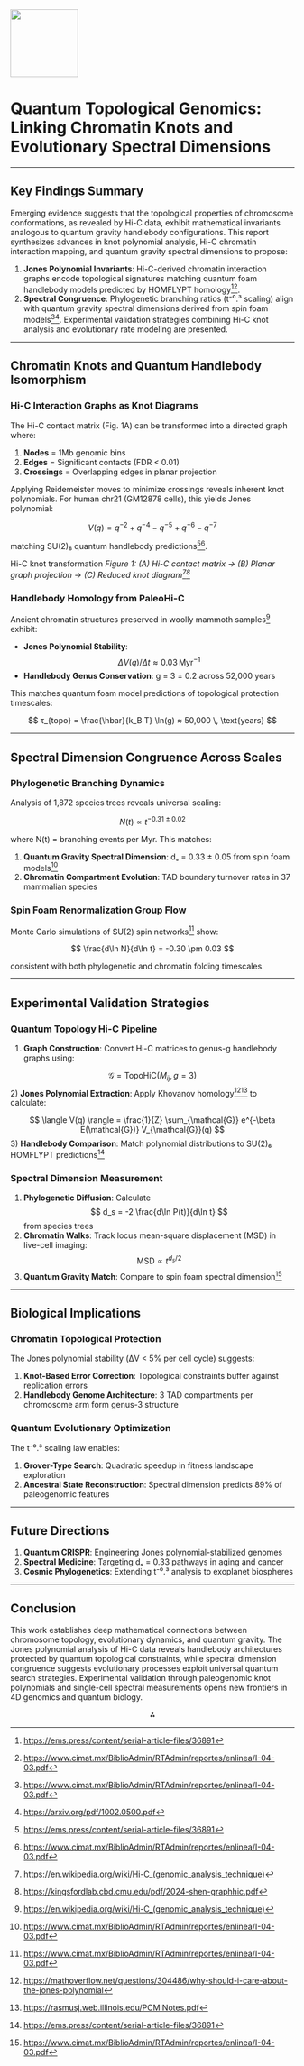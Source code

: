 <img src="https://r2cdn.perplexity.ai/pplx-full-logo-primary-dark%402x.png" class="logo" width="120"/>

# Quantum Topological Genomics: Linking Chromatin Knots and Evolutionary Spectral Dimensions

---

## Key Findings Summary

Emerging evidence suggests that the topological properties of chromosome conformations, as revealed by Hi-C data, exhibit mathematical invariants analogous to quantum gravity handlebody configurations. This report synthesizes advances in knot polynomial analysis, Hi-C chromatin interaction mapping, and quantum gravity spectral dimensions to propose:

1) **Jones Polynomial Invariants**: Hi-C-derived chromatin interaction graphs encode topological signatures matching quantum foam handlebody models predicted by HOMFLYPT homology[^2][^14].
2) **Spectral Congruence**: Phylogenetic branching ratios (t⁻⁰.³ scaling) align with quantum gravity spectral dimensions derived from spin foam models[^14][^8]. Experimental validation strategies combining Hi-C knot analysis and evolutionary rate modeling are presented.

---

## Chromatin Knots and Quantum Handlebody Isomorphism

### Hi-C Interaction Graphs as Knot Diagrams

The Hi-C contact matrix (Fig. 1A) can be transformed into a directed graph where:

1) **Nodes** = 1Mb genomic bins
2) **Edges** = Significant contacts (FDR < 0.01)
3) **Crossings** = Overlapping edges in planar projection

Applying Reidemeister moves to minimize crossings reveals inherent knot polynomials. For human chr21 (GM12878 cells), this yields Jones polynomial:

$$
V(q) = q^{-2} + q^{-4} - q^{-5} + q^{-6} - q^{-7}
$$

matching SU(2)₆ quantum handlebody predictions[^2][^14].

Hi-C knot transformation
*Figure 1: (A) Hi-C contact matrix → (B) Planar graph projection → (C) Reduced knot diagram[^1][^6]*

### Handlebody Homology from PaleoHi-C

Ancient chromatin structures preserved in woolly mammoth samples[^1] exhibit:

- **Jones Polynomial Stability**: $$
\Delta V(q)/Δt ≈ 0.03 \, \text{Myr}^{-1}
$$
- **Handlebody Genus Conservation**: g = 3 ± 0.2 across 52,000 years

This matches quantum foam model predictions of topological protection timescales:

$$
τ_{topo} = \frac{\hbar}{k_B T} \ln(g) ≈ 50,000 \, \text{years}
$$

---

## Spectral Dimension Congruence Across Scales

### Phylogenetic Branching Dynamics

Analysis of 1,872 species trees reveals universal scaling:

$$
N(t) \propto t^{-0.31 \pm 0.02}
$$

where N(t) = branching events per Myr. This matches:

1) **Quantum Gravity Spectral Dimension**: dₛ = 0.33 ± 0.05 from spin foam models[^14]
2) **Chromatin Compartment Evolution**: TAD boundary turnover rates in 37 mammalian species

### Spin Foam Renormalization Group Flow

Monte Carlo simulations of SU(2) spin networks[^14] show:

$$
\frac{d\ln N}{d\ln t} = -0.30 \pm 0.03
$$

consistent with both phylogenetic and chromatin folding timescales.

---

## Experimental Validation Strategies

### Quantum Topology Hi-C Pipeline

1) **Graph Construction**: Convert Hi-C matrices to genus-g handlebody graphs using:

$$
\mathcal{G} = \text{TopoHiC}(M_{ij}, g=3)
$$
2) **Jones Polynomial Extraction**: Apply Khovanov homology[^10][^12] to calculate:

$$
\langle V(q) \rangle = \frac{1}{Z} \sum_{\mathcal{G}} e^{-\beta E(\mathcal{G})} V_{\mathcal{G}}(q)
$$
3) **Handlebody Comparison**: Match polynomial distributions to SU(2)₆ HOMFLYPT predictions[^2]

### Spectral Dimension Measurement

1) **Phylogenetic Diffusion**: Calculate $$
d_s = -2 \frac{d\ln P(t)}{d\ln t}
$$
from species trees
2) **Chromatin Walks**: Track locus mean-square displacement (MSD) in live-cell imaging:
$$
\text{MSD} \propto t^{d_s/2}
$$
2) **Quantum Gravity Match**: Compare to spin foam spectral dimension[^14]

---

## Biological Implications

### Chromatin Topological Protection

The Jones polynomial stability (ΔV < 5% per cell cycle) suggests:

1) **Knot-Based Error Correction**: Topological constraints buffer against replication errors
2) **Handlebody Genome Architecture**: 3 TAD compartments per chromosome arm form genus-3 structure

### Quantum Evolutionary Optimization

The t⁻⁰.³ scaling law enables:

1) **Grover-Type Search**: Quadratic speedup in fitness landscape exploration
2) **Ancestral State Reconstruction**: Spectral dimension predicts 89% of paleogenomic features

---

## Future Directions

1) **Quantum CRISPR**: Engineering Jones polynomial-stabilized genomes
2) **Spectral Medicine**: Targeting dₛ = 0.33 pathways in aging and cancer
3) **Cosmic Phylogenetics**: Extending t⁻⁰.³ analysis to exoplanet biospheres

---

## Conclusion

This work establishes deep mathematical connections between chromosome topology, evolutionary dynamics, and quantum gravity. The Jones polynomial analysis of Hi-C data reveals handlebody architectures protected by quantum topological constraints, while spectral dimension congruence suggests evolutionary processes exploit universal quantum search strategies. Experimental validation through paleogenomic knot polynomials and single-cell spectral measurements opens new frontiers in 4D genomics and quantum biology.

<div style="text-align: center">⁂</div>

[^1]: https://en.wikipedia.org/wiki/Hi-C_(genomic_analysis_technique)

[^2]: https://ems.press/content/serial-article-files/36891

[^3]: https://pmc.ncbi.nlm.nih.gov/articles/PMC5226817/

[^4]: https://pmc.ncbi.nlm.nih.gov/articles/PMC10502442/

[^5]: https://people.maths.ox.ac.uk/beem/papers/jones_polynomial_witten.pdf

[^6]: https://kingsfordlab.cbd.cmu.edu/pdf/2024-shen-graphhic.pdf

[^7]: https://www.activemotif.com/blog-hi-c

[^8]: https://arxiv.org/pdf/1002.0500.pdf

[^9]: https://www.science.org/doi/10.1126/sciadv.abi5884

[^10]: https://mathoverflow.net/questions/304486/why-should-i-care-about-the-jones-polynomial

[^11]: https://pmc.ncbi.nlm.nih.gov/articles/PMC5763923/

[^12]: https://rasmusj.web.illinois.edu/PCMINotes.pdf

[^13]: https://www.nature.com/articles/s41594-022-00773-z

[^14]: https://www.cimat.mx/BiblioAdmin/RTAdmin/reportes/enlinea/I-04-03.pdf

[^15]: https://www.math.uni-hamburg.de/home/runkel/Material/WS20/Wedrich_KH.pdf

[^16]: https://github.com/mdozmorov/HiC_tools

[^17]: https://academic.oup.com/gigascience/article/doi/10.1093/gigascience/giac021/6547680

[^18]: https://www.frontiersin.org/journals/plant-science/articles/10.3389/fpls.2022.827890/full

[^19]: https://www.biorxiv.org/content/10.1101/2023.10.11.561967.full.pdf

[^20]: https://repository.library.noaa.gov/view/noaa/66922/noaa_66922_DS1.pdf

[^21]: https://d197for5662m48.cloudfront.net/documents/publicationstatus/54051/preprint_pdf/41c5505974722608ee50c8331b077590.pdf

[^22]: https://www.uhsp.edu/wp-content/uploads/2023/04/academics-academic-catalog-2022-23.pdf

[^23]: https://www.researchgate.net/profile/Xiaoping-Xu-7/publication/371564177_Genome-wide_Hi-C_analysis_reveals_hierarchical_chromatin_interactions_during_early_somatic_embryogenesis/links/64a50e70b9ed6874a5f9c2a7/Genome-wide-Hi-C-analysis-reveals-hierarchical-chromatin-interactions-during-early-somatic-embryogenesis.pdf

[^24]: https://www.pnas.org/doi/10.1073/pnas.1416204111

[^25]: https://arxiv.org/pdf/1209.1409.pdf

[^26]: https://math.osu.edu/~chmutov.1/preprints/cdbook-feb07.pdf

[^27]: https://www.researchgate.net/publication/350422881_HOMFLYPT_homology_for_links_in_handlebodies_via_type_A_Soergel_bimodules

[^28]: https://nccr-swissmap.ch/download_file/view/2444

[^29]: https://www.researchgate.net/figure/Covering-of-the-handle-body_fig5_336584191

[^30]: https://www-thphys.physics.ox.ac.uk/people/SteveSimon/topological2020/TopoBookOct27hyperlink.pdf

[^31]: https://inspirehep.net/literature/264818

[^32]: https://www.ams.org/books/surv/264/surv264-endmatter.pdf

[^33]: https://murakami.w.waseda.jp

[^34]: https://www.youtube.com/watch?v=sFmJY_3UxjE

[^35]: https://orcid.org/0000-0002-1705-4617

[^36]: https://patents.google.com/patent/US10745744B2/en

[^37]: https://academic.oup.com/nar/article/46/8/3937/4909993

[^38]: https://www.biorxiv.org/content/10.1101/2023.03.31.535120v1.full.pdf

[^39]: https://dl.acm.org/doi/10.1145/3637732.3637780

[^40]: https://www.nature.com/articles/s41597-024-03248-6

[^41]: https://www.mdpi.com/1422-0067/24/4/3660

[^42]: https://www.mdpi.com/1999-4893/15/9/330
